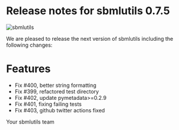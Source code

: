 # Release notes for sbmlutils 0.7.5
![sbmlutils](https://github.com/matthiaskoenig/sbmlutils/raw/develop/docs_builder/images/sbmlutils-logo-60.png)

We are pleased to release the next version of sbmlutils including the 
following changes:

# Features
- Fix #400, better string formatting
- Fix #399, refactored test directory
- Fix #402, update pymetadata>=0.2.9
- Fix #401, fixing failing tests
- Fix #403, github twitter actions fixed

Your sbmlutils team
